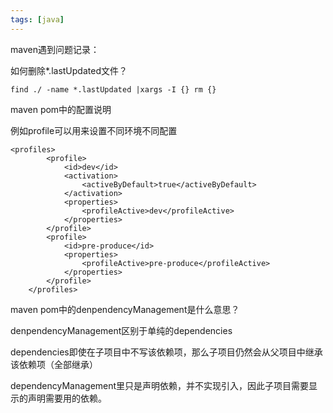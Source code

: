 ```yaml
---
tags: [java]
---
```


maven遇到问题记录：

如何删除*.lastUpdated文件？
```
find ./ -name *.lastUpdated |xargs -I {} rm {}
```

maven pom中的配置说明

例如profile可以用来设置不同环境不同配置
```
<profiles>
        <profile>
            <id>dev</id>
            <activation>
                <activeByDefault>true</activeByDefault>
            </activation>
            <properties>
                <profileActive>dev</profileActive>
            </properties>
        </profile>
        <profile>
            <id>pre-produce</id>
            <properties>
                <profileActive>pre-produce</profileActive>
            </properties>
        </profile>
    </profiles>
```

maven pom中的denpendencyManagement是什么意思？

denpendencyManagement区别于单纯的dependencies

dependencies即使在子项目中不写该依赖项，那么子项目仍然会从父项目中继承该依赖项（全部继承）

dependencyManagement里只是声明依赖，并不实现引入，因此子项目需要显示的声明需要用的依赖。


